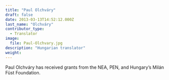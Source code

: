 ```yaml
---
title: "Paul Olchváry"
draft: false
date: 2013-03-13T14:52:12.000Z
last_name: "Olchváry"
contributor_type:
  - Translator
image:
  file: Paul-Olchvary.jpg
description: "Hungarian translator"
weight:
---
```


Paul Olchváry has received grants from the NEA, PEN, and Hungary’s Milán Füst Foundation.

